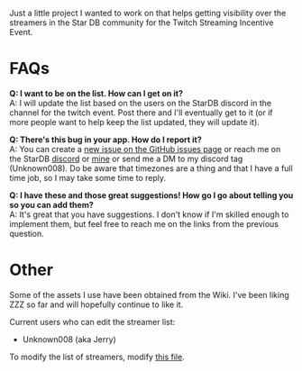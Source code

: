 Just a little project I wanted to work on that helps getting visibility over the streamers in the Star DB community for the Twitch Streaming Incentive Event.

# FAQs
**Q: I want to be on the list. How can I get on it?**  
A: I will update the list based on the users on the StarDB discord in the channel for the twitch event. Post there and I'll eventually get to it (or if more people want to help keep the list updated, they will update it).

**Q: There's this bug in your app. How do I report it?**  
A: You can create a [new issue on the GitHub issues page](https://github.com/Unknown008/stardb-streamers/issues/new) or reach me on the StarDB [discord](https://discord.gg/chives) or [mine](https://discord.gg/UsMBKxa) or send me a DM to my discord tag (Unknown008). Do be aware that timezones are a thing and that I have a full time job, so I may take some time to reply.

**Q: I have these and those great suggestions! How go I go about telling you so you can add them?**  
A: It's great that you have suggestions. I don't know if I'm skilled enough to implement them, but feel free to reach me on the links from the previous question.

# Other  
Some of the assets I use have been obtained from the Wiki. I've been liking ZZZ so far and will hopefully continue to like it.

Current users who can edit the streamer list:
- Unknown008 (aka Jerry)

To modify the list of streamers, modify [this file](https://github.com/Unknown008/stardb-streamers/blob/main/docs/assets/resources/streamers.json).